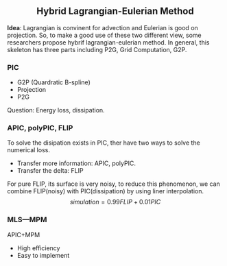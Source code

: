 <h2 align=center>Hybrid Lagrangian-Eulerian Method</h2>

**Idea**: Lagrangian is convinent for advection and Eulerian is good on projection. So, to make a good use of these two different view, some researchers propose hybrif lagrangian-eulerian method. In general, this skeleton has three parts including P2G, Grid Computation, G2P.

### PIC
- G2P (Quardratic B-spline)
- Projection
- P2G

Question: Energy loss, dissipation.

### APIC, polyPIC, FLIP
To solve the disipation exists in PIC, ther have two ways to solve the numerical loss.

- Transfer more information: APIC, polyPIC.
- Transfer the delta: FLIP

For pure FLIP, its surface is very noisy, to reduce this phenomenon, we can combine FLIP(noisy) with PIC(dissipation) by using liner interpolation.
$$simulation=0.99FLIP+0.01PIC$$

### MLS—MPM
APIC+MPM
- High efficiency
- Easy to implement
